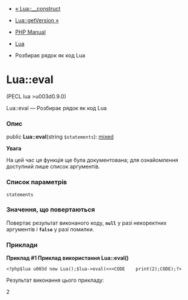 - [« Lua::\_\_construct](lua.construct.md)
- [Lua::getVersion »](lua.getversion.md)

- [PHP Manual](index.md)
- [Lua](class.lua.md)
- Розбирає рядок як код Lua

# Lua::eval

(PECL lua \>u003d0.9.0)

Lua::eval — Розбирає рядок як код Lua

### Опис

public **Lua::eval**(string `$statements`):
[mixed](language.types.declarations.md#language.types.declarations.mixed)

**Увага**

На цей час ця функція ще була документована; для
ознайомлення доступний лише список аргументів.

### Список параметрів

`statements`

### Значення, що повертаються

Повертає результат виконаного коду, **`null`** у разі некоректних
аргументів і **`false`** у разі помилки.

### Приклади

**Приклад #1 Приклад використання **Lua::eval()****

` <?php$lua u003d new Lua();$lua->eval(<<<CODE    print(2);CODE);?> `

Результат виконання цього прикладу:

2
